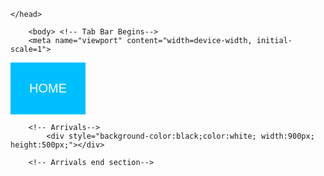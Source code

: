 <html>
	<head>
		<title>Home Page</title>

	</head> 

	    <body> <!-- Tab Bar Begins-->
	    <meta name="viewport" content="width=device-width, initial-scale=1">
<style>
.dropbtn {
    background-color: deepSkyBlue;
    color: white;
    padding: 30px;
    font-size: 20px;
    border: none;
    cursor: pointer;
}

.dropdown {
    position: relative;
    display: inline-block;
}

.dropdown-content {
    display: none;
    position: absolute;
    background-color: black;
    min-width: 160px;
    box-shadow: 0px 8px 16px 0px rgba(0,0,0,0.2);
    z-index: 1;
}

.dropdown-content a {
    color: white;
    padding: 12px 16px;
    text-decoration: none;
    display: block;
}

.dropdown-content a:hover {background-color: deepSkyBlue}

.dropdown:hover .dropdown-content {
    display: block;
}

.dropdown:hover .dropbtn {
    background-color: deepSkyBlue;
}
</style>
<!-- </head>-->
<!-- <body>-->

<div class="dropdown">
  <button class="dropbtn">HOME</button>
  <div class="dropdown-content">
    <a href="#">NEW</a>
    <a href="#">Clothing</a>
    <a href="#">Accessories</a>
  </div>
<!-- Tab Bar Ends-->

	    <!-- Arrivals-->
	        <div style="background-color:black;color:white; width:900px; height:500px;"></div>
		
	    <!-- Arrivals end section--> 
	   

<!-- </body>-->
<!-- </html>-->
